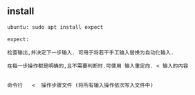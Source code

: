## install

	ubuntu: sudo apt install expect



```
expect:

检查输出,并决定下一步输入. 可用于将若干手工输入替换为自动化输入.

在每一步操作都是明确的,且不需要判断时.可使用 输入重定向. < 输入的内容


命令行   <  操作步骤文件 (将所有输入操作依次写入文件中)
```

